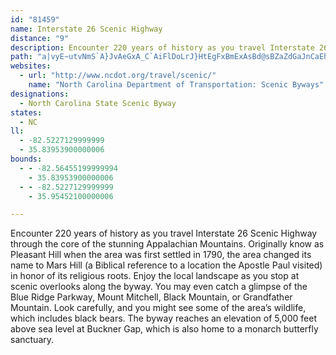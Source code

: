 ```yaml
---
id: "81459"
name: Interstate 26 Scenic Highway
distance: "9"
description: Encounter 220 years of history as you travel Interstate 26 Scenic Highway through the core of the stunning Appalachian Mountains.
path: "a|vyE~utvNmS`A}JvAeGxA_C`AiFlDoLrJ}HtEgFxBmExAsBd@sBZaZdGaJnCaEhBcFxC}G`FsXzOmGzD{C~ByAhAiCxCyBjCgH`KmDrFmJnM{BlDcIrKoArAgC`BiFdBgD^cB@wCScBYuAa@aFyCsUiSuCeB_IeDsDaAcI_AeFE_EP}C^sGrAgGnCcDjB{D~CoC`D}ClE}CrFcElIyOr]_CrDoCxB}@`@yDbBaCl@cD^_BD{^mCcg@_G_LmBiE_@mEAiQl@yCZcCl@gFpBmCrAuNfJkMxHkMlIoLnGkI~BoGX{CKeGaAyLgGqK_FkMaH"
websites:
  - url: "http://www.ncdot.org/travel/scenic/"
    name: "North Carolina Department of Transportation: Scenic Byways"
designations:
  - North Carolina State Scenic Byway
states:
  - NC
ll:
  - -82.5227129999999
  - 35.83953900000006
bounds:
  - - -82.56455199999994
    - 35.83953900000006
  - - -82.5227129999999
    - 35.95452100000006

---
```


Encounter 220 years of history as you travel Interstate 26 Scenic Highway through the core of the stunning Appalachian Mountains. Originally know as Pleasant Hill when the area was first settled in 1790, the area changed its name to Mars Hill (a Biblical reference to a location the Apostle Paul visited) in honor of its religious roots. Enjoy the local landscape as you stop at scenic overlooks along the byway. You may even catch a glimpse of the Blue Ridge Parkway, Mount Mitchell, Black Mountain, or Grandfather Mountain. Look carefully, and you might see some of the area’s wildlife, which includes black bears. The byway reaches an elevation of 5,000 feet above sea level at Buckner Gap, which is also home to a monarch butterfly sanctuary.

